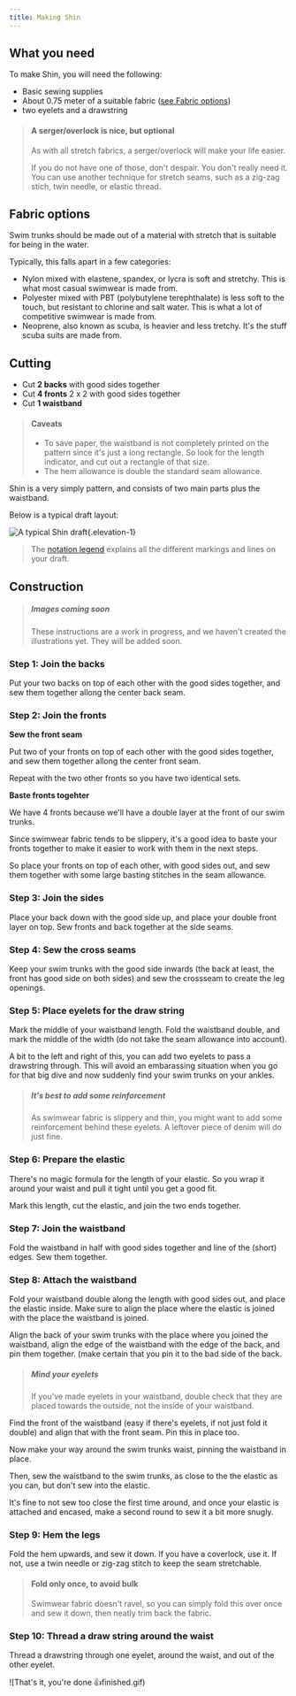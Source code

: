 ```yaml
---
title: Making Shin
---
```


## What you need

To make Shin, you will need the following:

 - Basic sewing supplies
 - About 0.75 meter of a suitable fabric ([see Fabric options](#fabric-options))
 - two eyelets and a drawstring

> #### A serger/overlock is nice, but optional
>
> As with all stretch fabrics, a serger/overlock will make your life easier.
>
> If you do not have one of those, don't despair. You don't really need it. 
> You can use another technique for stretch seams, such as a zig-zag stich, twin needle, or elastic thread.

## Fabric options

Swim trunks should be made out of a material with stretch that is suitable for being in the water.

Typically, this falls apart in a few categories:

 - Nylon mixed with elastene, spandex, or lycra is soft and stretchy. This is what most casual swimwear is made from.
 - Polyester mixed with PBT (polybutylene terephthalate) is less soft to the touch, but resistant to chlorine and salt water. This is what a lot of competitive swimwear is made from.
 - Neoprene, also known as scuba, is heavier and less tretchy. It's the stuff scuba suits are made from.

## Cutting

 - Cut **2 backs** with good sides together
 - Cut **4 fronts** 2 x 2 with good sides together
 - Cut **1 waistband** 

> #### Caveats
> 
>  - To save paper, the waistband is not completely printed on the pattern since it's just a long rectangle. So look for the length indicator, and cut out a rectangle of that size.
>  - The hem allowance is double the standard seam allowance.

Shin is a very simply pattern, and consists of two main parts plus the waistband.

Below is a typical draft layout:

![A typical Shin draft](layout.svg){.elevation-1}

> The [notation legend](/en/docs/patterns/notation) explains all the different markings and lines on your draft.


## Construction

> ##### Images coming soon
>
> These instructions are a work in progress, and we haven't created the illustrations yet.
> They will be added soon.

### Step 1: Join the backs

Put your two backs on top of each other with the good sides together, and sew them together allong the center back seam.

### Step 2: Join the fronts

**Sew the front seam**

Put two of your fronts on top of each other with the good sides together, and sew them together allong the center front seam.

Repeat with the two other fronts so you have two identical sets. 

**Baste fronts togehter**

We have 4 fronts because we'll have a double layer at the front of our swim trunks.

Since swimwear fabric tends to be slippery, it's a good idea to baste your fronts together to make it 
easier to work with them in the next steps.

So place your fronts on top of each other, with good sides out, and sew them together with some
large basting stitches in the seam allowance.

### Step 3: Join the sides

Place your back down with the good side up, and place your double front layer on top. 
Sew fronts and back together at the side seams.

### Step 4: Sew the cross seams

Keep your swim trunks with the good side inwards (the back at least, the front has good side on both sides)
and sew the crossseam to create the leg openings.

### Step 5: Place eyelets for the draw string

Mark the middle of your waistband length. Fold the waistband double, and mark the middle of the width 
(do not take the seam allowance into account).

A bit to the left and right of this, you can add two eyelets to pass a drawstring through.
This will avoid an embarassing situation when you go for that big dive and now suddenly find your
swim trunks on your ankles.

> ##### It's best to add some reinforcement
>
> As swimwear fabric is slippery and thin, you might want to add some reinforcement behind these
> eyelets. A leftover piece of denim will do just fine.

### Step 6: Prepare the elastic

There's no magic formula for the length of your elastic. So you wrap it around your waist and pull
it tight until you get a good fit.

Mark this length, cut the elastic, and join the two ends together.

### Step 7: Join the waistband

Fold the waistband in half with good sides together and line of the (short) edges.
Sew them together.

### Step 8: Attach the waistband

Fold your waistband double along the length with good sides out, and place the elastic inside.
Make sure to align the place where the elastic is joined with the place the waistband is joined.

Align the back of your swim trunks with the place where you joined the waistband, 
align the edge of the waistband with the edge of the back, and pin them together.
(make certain that you pin it to the bad side of the back.

> ##### Mind your eyelets
>
> If you've made eyelets in your waistband, double check that they are placed towards the outside,
> not the inside of your waistband.

Find the front of the waistband (easy if there's eyelets, if not just fold it double) and align that
with the front seam. Pin this in place too.

Now make your way around the swim trunks waist, pinning the waistband in place.

Then, sew the waistband to the swim trunks, as close to the the elastic as you can, but don't sew 
into the elastic.

It's fine to not sew too close the first time around, and once your elastic is attached and encased,
make a second round to sew it a bit more snugly.

### Step 9: Hem the legs

Fold the hem upwards, and sew it down. If you have a coverlock, use it. 
If not, use a twin needle or zig-zag stitch to keep the seam stretchable.

> #### Fold only once, to avoid bulk
> Swimwear fabric doesn't ravel, so you can simply fold this over once and sew it down, then neatly trim back the fabric.

### Step 10: Thread a draw string around the waist

Thread a drawstring through one eyelet, around the waist, and out of the other eyelet.

![That's it, you're done 👍finished.gif)
